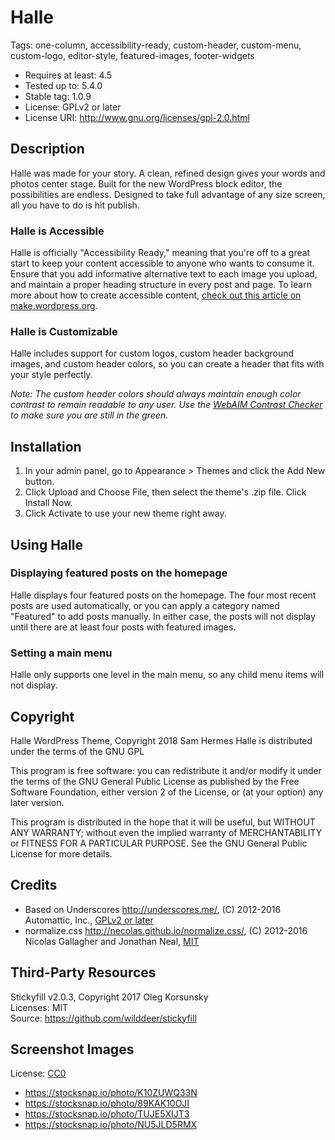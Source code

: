 # Halle

Tags: one-column, accessibility-ready, custom-header, custom-menu, custom-logo, editor-style, featured-images, footer-widgets

* Requires at least: 4.5
* Tested up to: 5.4.0
* Stable tag: 1.0.9
* License: GPLv2 or later
* License URI: http://www.gnu.org/licenses/gpl-2.0.html

## Description

Halle was made for your story. A clean, refined design gives your words and photos center stage. Built for the new WordPress block editor, the possibilities are endless. Designed to take full advantage of any size screen, all you have to do is hit publish.

### Halle is Accessible

Halle is officially "Accessibility Ready," meaning that you're off to a great start to keep your content accessible to anyone who wants to consume it. Ensure that you add informative alternative text to each image you upload, and maintain a proper heading structure in every post and page. To learn more about how to create accessible content, [check out this article on make.wordpress.org](https://make.wordpress.org/accessibility/handbook/content/).

### Halle is Customizable

Halle includes support for custom logos, custom header background images, and custom header colors, so you can create a header that fits with your style perfectly.

*Note: The custom header colors should always maintain enough color contrast to remain readable to any user. Use the [WebAIM Contrast Checker](https://webaim.org/resources/contrastchecker/) to make sure you are still in the green.*

## Installation

1. In your admin panel, go to Appearance > Themes and click the Add New button.
2. Click Upload and Choose File, then select the theme's .zip file. Click Install Now.
3. Click Activate to use your new theme right away.

## Using Halle

### Displaying featured posts on the homepage

Halle displays four featured posts on the homepage. The four most recent posts are used automatically, or you can apply a category named "Featured" to add posts manually. In either case, the posts will not display until there are at least four posts with featured images.

### Setting a main menu

Halle only supports one level in the main menu, so any child menu items will not display.

## Copyright

Halle WordPress Theme, Copyright 2018 Sam Hermes
Halle is distributed under the terms of the GNU GPL

This program is free software: you can redistribute it and/or modify
it under the terms of the GNU General Public License as published by
the Free Software Foundation, either version 2 of the License, or
(at your option) any later version.

This program is distributed in the hope that it will be useful,
but WITHOUT ANY WARRANTY; without even the implied warranty of
MERCHANTABILITY or FITNESS FOR A PARTICULAR PURPOSE. See the
GNU General Public License for more details.

## Credits

* Based on Underscores http://underscores.me/, (C) 2012-2016 Automattic, Inc., [GPLv2 or later](https://www.gnu.org/licenses/gpl-2.0.html)
* normalize.css http://necolas.github.io/normalize.css/, (C) 2012-2016 Nicolas Gallagher and Jonathan Neal, [MIT](http://opensource.org/licenses/MIT)

## Third-Party Resources

Stickyfill v2.0.3, Copyright 2017 Oleg Korsunsky  
Licenses: MIT  
Source: https://github.com/wilddeer/stickyfill

## Screenshot Images

License: [CC0](https://creativecommons.org/publicdomain/zero/1.0/deed.en)  
* https://stocksnap.io/photo/K10ZUWQ33N
* https://stocksnap.io/photo/89KAK10OJI
* https://stocksnap.io/photo/TUJE5XIJT3
* https://stocksnap.io/photo/NU5JLD5RMX
